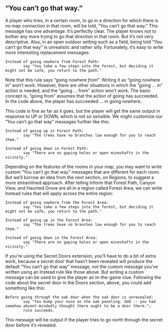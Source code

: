 ## “You can’t go that way.”

A player who tries, in a certain room, to go in a direction for which there is no map connection in that room, will be told, “You can’t go that way.” This message has one advantage: It’s perfectly clear. The player knows not to bother any more trying to go that direction in that room. But it’s not very descriptive. Also, in an open outdoor setting such as a field, being told “You can’t go that way” is unrealistic and rather silly. Fortunately, it’s easy to write more interesting replacement messages:

```inform7
Instead of going nowhere from Forest Path:
        say "You take a few steps into the forest, but deciding it might not be safe, you return to the path."
```

Note that this rule says “going nowhere _from_”. Writing it as “going nowhere _in_” won’t work. However, there are other situations in which the “going ... in” action is needed, and the “going ... from” action won’t work. The basic concept is, “going from” assumes that the action of going has succeeded. In the code above, the player has succeeded … in going nowhere.

This code is fine as far as it goes, but the player will get the same output in response to UP or DOWN, which is not so sensible. We might customize our “You can’t go that way” messages further like this:

```inform7
Instead of going up in Forest Path:
        say "The trees have no branches low enough for you to reach them."

Instead of going down in Forest Path:
        say "There are no gaping holes or open mineshafts in the vicinity."
```

Depending on the features of the rooms in your map, you may want to write custom “You can’t go that way” messages that are different for each room. But we’ll borrow an idea from the next section, on Regions, to suggest a more streamlined approach. After telling Inform that Forest Path, Canyon View, and Haunted Grove are all in a region called Forest Area, we can write Instead rules that will apply across the entire region:

```inform7
Instead of going nowhere from the Forest Area:
        say "You take a few steps into the forest, but deciding it might not be safe, you return to the path."

Instead of going up in the Forest Area:
        say "The trees have no branches low enough for you to reach them."

Instead of going down in the Forest Area:
        say "There are no gaping holes or open mineshafts in the vicinity."
```

If you’re using the Secret Doors extension, you’ll have to do a bit of extra work, because a secret door that hasn’t been revealed will produce the default “You can’t go that way” message, _not_ the custom message you’ve written using an Instead rule like those above. But writing a custom message can be used to give the player an in-the-game clue. Following the code about the secret door in the Doors section, above, you could add something like this:

```inform7
Before going through the oak door when the oak door is unrevealed:
        say "You bump your nose on the oak paneling. Odd -- you had somehow absent-mindedly thought there ought to be a door there.";
        rule succeeds.
```

This message will be output if the player tries to go north through the secret door before it’s revealed.
